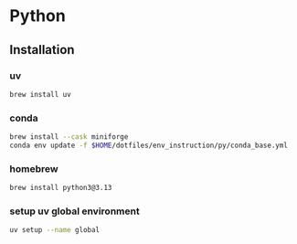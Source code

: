 # Python
## Installation

### uv
```bash
brew install uv
```
### conda
```bash
brew install --cask miniforge
conda env update -f $HOME/dotfiles/env_instruction/py/conda_base.yml
```
### homebrew
```bash
brew install python3@3.13
```

### setup uv global environment
```bash
uv setup --name global
```

